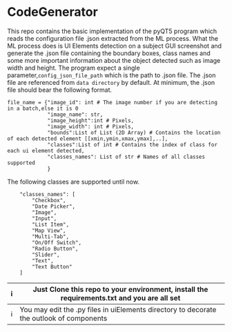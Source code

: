 # CodeGenerator
This repo contains the basic implementation of the pyQT5 program which reads the configuration file .json extracted from the ML process. 
What the ML process does is UI Elements detection on a subject GUI screenshot and generate the .json file containing the boundary boxes,
class names and some more important information about the object detected such as image width and height. The program expect a single 
parameter,```config_json_file_path``` which is the path to .json file. The .json file are referenced from ```data directory``` by default. At minimum, the .json file should bear the following format.
```python3
file_name = {"image_id": int # The image number if you are detecting in a batch,else it is 0
             "image_name": str,
             "image_height":int # Pixels,
             "image_width": int # Pixels,
             "bounds":List of List (2D Array) # Contains the location of each detected element [[xmin,ymin,xmax,ymax],..],
             "classes":List of int # Contains the index of class for each ui element detected,
             "classes_names": List of str # Names of all classes supported
             }

```
The following classes are supported until now.
```python3
    "classes_names": [
        "Checkbox",
        "Date Picker",
        "Image",
        "Input",
        "List Item",
        "Map View",
        "Multi-Tab",
        "On/Off Switch",
        "Radio Button",
        "Slider",
        "Text",
        "Text Button"
    ]
```
| ℹ️  | Just Clone this repo to your environment, install the requirements.txt and you are all set |
| --- | --- |
| ℹ️  | You may edit the .py files in uiElements directory to decorate the outlook of components|
